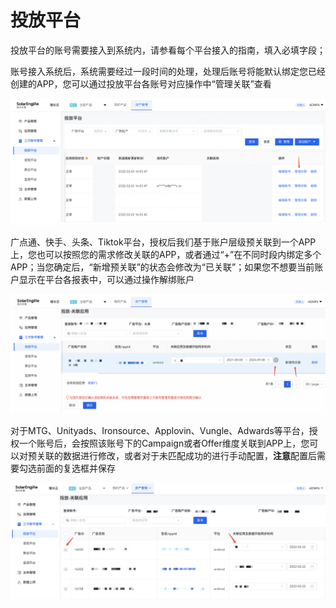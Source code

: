 # 投放平台

投放平台的账号需要接入到系统内，请参看每个平台接入的指南，填入必填字段；

账号接入系统后，系统需要经过一段时间的处理，处理后账号将能默认绑定您已经创建的APP，您可以通过投放平台各账号对应操作中“管理关联”查看

![](<../../../.gitbook/assets/image (92).png>)

广点通、快手、头条、Tiktok平台，授权后我们基于账户层级预关联到一个APP上，您也可以按照您的需求修改关联的APP，或者通过“+”在不同时段内绑定多个APP；当您确定后，“新增预关联”的状态会修改为“已关联”；如果您不想要当前账户显示在平台各报表中，可以通过操作解绑账户

![](<../../../.gitbook/assets/image (76).png>)

对于MTG、Unityads、Ironsource、Applovin、Vungle、Adwards等平台，授权一个账号后，会按照该账号下的Campaign或者Offer维度关联到APP上，您可以对预关联的数据进行修改，或者对于未匹配成功的进行手动配置，**注意**配置后需要勾选前面的复选框并保存

![](<../../../.gitbook/assets/image (171).png>)
